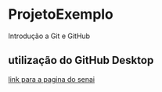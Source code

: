 # ProjetoExemplo
Introdução a Git e GitHub 
## utilização do GitHub Desktop
 
[link para a pagina do senai](https://www.sp.senai.br/)